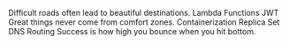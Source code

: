 Difficult roads often lead to beautiful destinations. Lambda Functions JWT Great things never come from comfort zones. Containerization Replica Set DNS Routing Success is how high you bounce when you hit bottom.
